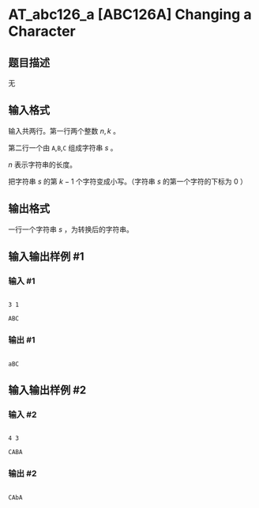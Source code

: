 # AT_abc126_a [ABC126A] Changing a Character

## 题目描述

无

## 输入格式

输入共两行。第一行两个整数 $n,k$ 。

第二行一个由 `A`,`B`,`C` 组成字符串  $s$ 。

$n$ 表示字符串的长度。

把字符串 $s$ 的第 $k-1$ 个字符变成小写。（字符串 $s$ 的第一个字符的下标为 $0$ ）

## 输出格式

一行一个字符串 $s$ ，为转换后的字符串。

## 输入输出样例 #1

### 输入 #1

```
3 1
ABC
```

### 输出 #1

```
aBC
```

## 输入输出样例 #2

### 输入 #2

```
4 3
CABA
```

### 输出 #2

```
CAbA
```